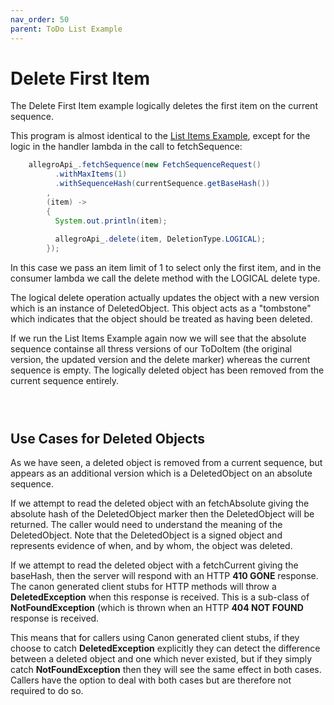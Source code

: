 ```yaml
---
nav_order: 50
parent: ToDo List Example
---
```

# Delete First Item

The Delete First Item example logically deletes the first item on the current sequence.

This program is almost identical to the [List Items Example](ListItems.md), except for the logic in the
handler lambda in the call to fetchSequence:

```java    
    allegroApi_.fetchSequence(new FetchSequenceRequest()
          .withMaxItems(1)
          .withSequenceHash(currentSequence.getBaseHash())
        ,
        (item) ->
        {
          System.out.println(item);
          
          allegroApi_.delete(item, DeletionType.LOGICAL);
        });
```

In this case we pass an item limit of 1 to select only the first item, and in the consumer lambda we call
the delete method with the LOGICAL delete type.

The logical delete operation actually updates the object with a new version which is an instance of
DeletedObject. This object acts as a "tombstone" which indicates that the object should be treated as 
having been deleted.

If we run the List Items Example again now we will see that the absolute sequence containse all thress versions
of our ToDoItem (the original version, the updated version and the delete marker) whereas the current sequence
is empty. The logically deleted object has been removed from the current sequence entirely.

```



```

## Use Cases for Deleted Objects
As we have seen, a deleted object is removed from a current sequence, but appears as an additional version which
is a DeletedObject on an absolute sequence.

If we attempt to read the deleted object with an fetchAbsolute giving the absolute hash of the DeletedObject marker
then the DeletedObject will be returned. The caller would need to understand the meaning of the DeletedObject.
Note that the DeletedObject is a signed object and represents evidence of when, and by whom, the object was
deleted.

If we attempt to read the deleted object with a fetchCurrent giving the baseHash, then the server will respond 
with an HTTP __410 GONE__ response. The canon generated client stubs for HTTP methods will throw a 
__DeletedException__ when this response is received. This is a sub-class of __NotFoundException__ (which
is thrown when an HTTP __404 NOT FOUND__ response is received.

This means that for callers using Canon generated client stubs, if they choose to catch __DeletedException__ 
explicitly they can detect the difference between a deleted object and one which never existed, but if they 
simply catch __NotFoundException__ then they will see the same effect in both cases. Callers have the option
to deal with both cases but are therefore not required to do so.


